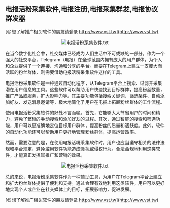 ## **电报活粉采集软件,电报注册,电报采集群发,电报协议群发器**

[😍想了解推广相关软件的朋友请登录 http://www.vst.tw](http://www.vst.tw)

 <center><img src="https://vst.tw/MP4/tuiguang/png/6.png" alt="电报活粉采集软件.txt"></center>

在当今数字化社会中，社交媒体已经成为人们生活中不可或缺的一部分。作为一个强大的社交平台，Telegram（电报）在全球范围内拥有庞大的用户群体，为个人和企业提供了一个连接、沟通和分享的平台。而要在Telegram上建立一支庞大而活跃的粉丝群体，则需要借助电报活粉采集软件这样的工具。

电报活粉采集软件是一种通过自动化程序，从Telegram平台上搜索、过滤并采集潜在用户信息的工具。这些软件可以帮助用户快速找到目标群体，提高粉丝数量，推广产品或服务，扩大影响力等。其主要功能包括搜索关键词、筛选条件、自动添加好友、发送消息邀请等，极大地简化了用户在电报上拓展粉丝群体的工作流程。

使用电报活粉采集软件的好处不言而喻。首先，它能够大大节省用户的时间和精力，避免了繁琐的手动搜索和添加好友的过程。其次，通过智能的搜索和筛选功能，用户可以更准确地定位目标用户群体，提高粉丝的质量和活跃度。此外，软件的自动化功能还可以帮助用户更好地管理粉丝群体，提高运营效率。

然而，需要注意的是，在使用电报活粉采集软件时，用户也应当遵守相关的法律法规和平台规定，避免滥用软件功能造成骚扰或侵权行为。合法合规地利用这类软件，才能真正发挥其推广和营销的效果。

 <center><img src="https://vst.tw/MP4/tuiguang/png/4.png" alt="电报活粉采集软件.txt"></center>

总的来说，电报活粉采集软件作为一种辅助工具，为用户在Telegram平台上建立和扩大粉丝群体提供了便利和支持。通过合理有效地利用这类软件，用户可以更好地实现个人或企业在社交媒体上的目标，拓展影响力，促进发展。

[😍想了解推广相关软件的朋友请登录 http://www.vst.tw](http://www.vst.tw)




